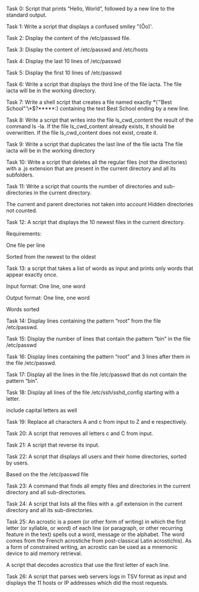 Task 0: Script that prints “Hello, World”, followed by a new line to the standard output.

Task 1: Write a script that displays a confused smiley "(Ôo)'.

Task 2: Display the content of the /etc/passwd file.

Task 3: Display the content of /etc/passwd and /etc/hosts

Task 4: Display the last 10 lines of /etc/passwd

Task 5: Display the first 10 lines of /etc/passwd

Task 6: Write a script that displays the third line of the file iacta.
The file iacta will be in the working directory.

Task 7: Write a shell script that creates a file named exactly \*\\'"Best School"\'\\*$\?\*\*\*\*\*:) containing the text Best School ending by a new line.

Task 8: Write a script that writes into the file ls_cwd_content the result of the command ls -la. If the file ls_cwd_content already exists, it should be overwritten. If the file ls_cwd_content does not exist, create it.

Task 9: Write a script that duplicates the last line of the file iacta
The file iacta will be in the working directory

Task 10: Write a script that deletes all the regular files (not the directories) with a .js extension that are present in the current directory and all its subfolders.

Task 11: Write a script that counts the number of directories and sub-directories in the current directory.

The current and parent directories not taken into account
Hidden directories not counted.

Task 12: A script that displays the 10 newest files in the current directory.

Requirements:

One file per line

Sorted from the newest to the oldest

Task 13: a script that takes a list of words as input and prints only words that appear exactly once.

Input format: One line, one word

Output format: One line, one word

Words sorted

Task 14: Display lines containing the pattern “root” from the file /etc/passwd.

Task 15: Display the number of lines that contain the pattern “bin” in the file /etc/passwd

Task 16: Display lines containing the pattern “root” and 3 lines after them in the file /etc/passwd.

Task 17: Display all the lines in the file /etc/passwd that do not contain the pattern “bin”.

Task 18: Display all lines of the file /etc/ssh/sshd_config starting with a letter.

include capital letters as well

Task 19: Replace all characters A and c from input to Z and e respectively.

Task 20: A script that removes all letters c and C from input.

Task 21: A script that reverse its input.

Task 22: A script that displays all users and their home directories, sorted by users.

Based on the the /etc/passwd file

Task 23: A command that finds all empty files and directories in the current directory and all sub-directories.

Task 24: A script that lists all the files with a .gif extension in the current directory and all its sub-directories.

Task 25: An acrostic is a poem (or other form of writing) in which the first letter (or syllable, or word) of each line (or paragraph, or other recurring feature in the text) spells out a word, message or the alphabet. The word comes from the French acrostiche from post-classical Latin acrostichis). As a form of constrained writing, an acrostic can be used as a mnemonic device to aid memory retrieval.

A script that decodes acrostics that use the first letter of each line.

Task 26: A script that parses web servers logs in TSV format as input and displays the 11 hosts or IP addresses which did the most requests.


